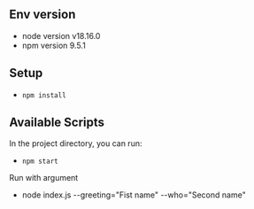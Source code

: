 ## Env version
- node version v18.16.0
- npm version 9.5.1

## Setup
- `npm install`

## Available Scripts

In the project directory, you can run:

- `npm start`

Run with argument 

- node index.js --greeting="Fist name" --who="Second name"